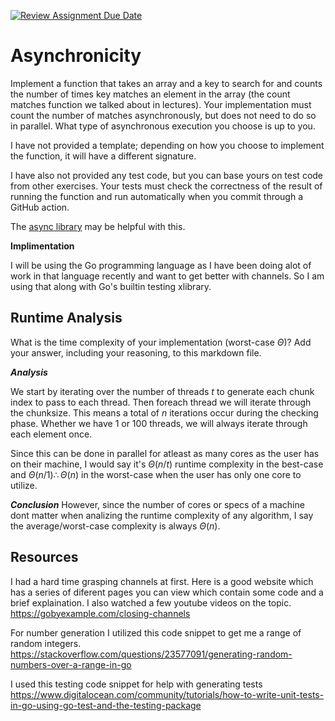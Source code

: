 [![Review Assignment Due Date](https://classroom.github.com/assets/deadline-readme-button-24ddc0f5d75046c5622901739e7c5dd533143b0c8e959d652212380cedb1ea36.svg)](https://classroom.github.com/a/26dp6wek)

# Asynchronicity

Implement a function that takes an array and a key to search for and counts the
number of times key matches an element in the array (the count matches function
we talked about in lectures). Your implementation must count the number of
matches asynchronously, but does not need to do so in parallel. What type of
asynchronous execution you choose is up to you.

I have not provided a template; depending on how you choose to implement the
function, it will have a different signature.

I have also not provided any test code, but you can base yours on test code from
other exercises. Your tests must check the correctness of the result of running
the function and run automatically when you commit through a GitHub action.

The [async library](https://caolan.github.io/async/v3/) may be helpful with
this.

**Implimentation**

I will be using the Go programming language as I have been doing alot of work in that language recently and want to get better with channels. So I am using that along with Go's builtin testing xlibrary.

## Runtime Analysis

What is the time complexity of your implementation (worst-case $\Theta$)? Add
your answer, including your reasoning, to this markdown file.

***Analysis***

We start by iterating over the number of threads $t$ to generate each chunk index to pass to each thread. Then foreach thread we will iterate through the chunksize. This means a total of $n$ iterations occur during the checking phase. Whether we have 1 or 100 threads, we will always iterate through each element once.

Since this can be done in parallel for atleast as many cores as the user has on their machine, I would say it's $\Theta(n / t)$
runtime complexity in the best-case and $\Theta(n/1) \therefore \Theta(n)$ in the worst-case when the user has only one core to utilize.

***Conclusion***
However, since the number of cores or specs of a machine dont matter when analizing the runtime complexity of any algorithm, I say the average/worst-case complexity is always $\Theta(n)$.

## Resources

I had a hard time grasping channels at first. Here is a good website which has a series of diferent pages you can view which contain some code and a brief explaination. I also watched a few youtube videos on the topic.
https://gobyexample.com/closing-channels

For number generation I utilized this code snippet to get me a range of random integers.
https://stackoverflow.com/questions/23577091/generating-random-numbers-over-a-range-in-go

I used this testing code snippet for help with generating tests
https://www.digitalocean.com/community/tutorials/how-to-write-unit-tests-in-go-using-go-test-and-the-testing-package

